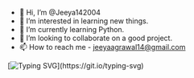 - 👋 Hi, I’m @Jeeya142004
- 👀 I’m interested in learning new things.
- 🌱 I’m currently learning Python.
- 💞️ I’m looking to collaborate on a good project.
- 📫 How to reach me - jeeyaagrawal14@gmail.com

<!---
Jeeya142004/Jeeya142004 is a ✨ special ✨ repository because its `README.md` (this file) appears on your GitHub profile.
You can click the Preview link to take a look at your changes.
--->
[![Typing SVG](https://readme-typing-svg.demolab.com?font=Fira+Code&pause=1000&color=F7007D&random=false&width=435&lines=Hey%2C+I'm+Jeeya+Agrawal.;I'm+%CE%B2-MLSA+%40Microsoft.;Also%2C+UiPath+SDC+%40UiPath.;I+am+always+ready+%26+curious+to+learn.)](https://git.io/typing-svg)

